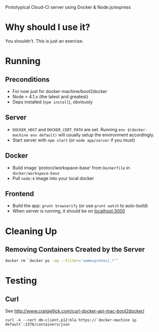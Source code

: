 Prototypical Cloud-CI server using Docker & Node.js/express

# Why should I use it?

You shouldn't. This is just an exercise.

# Running

## Preconditions 

- For now just for docker-machine/boot2docker
- Node > 4.1.x (the latest and greatest)
- Deps installed (`npm install`), obviously

## Server

- `DOCKER_HOST` and `DOCKER_CERT_PATH` are set. Running `env $(docker-machine env default)` will
  usually setup the environment accordingly.
- Start server with `npm start` (or `node app/server` if you must)

## Docker

- Build image 'protoci/workspace-base' from `Dockerfile` in `docker/workspace-base`
- Pull `node:4` image into your local docker

## Frontend

- Build the app: `grunt browserify` (or use `grunt watch` to auto-build)
- When server is running, it should be on [localhost:3000](http://localhost:3000)


# Cleaning Up

## Removing Containers Created by the Server

```sh
docker rm `docker ps -aq --filter='name=protoci_*'`
```

# Testing

## Curl

See http://www.craigjellick.com/curl-docker-api-mac-boot2docker/

```
curl -k --cert dm-client.p12:bla https://`docker-machine ip default`:2376/containers/json
```
